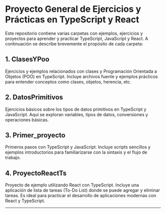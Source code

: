 # Proyecto General de Ejercicios y Prácticas en TypeScript y React

Este repositorio contiene varias carpetas con ejemplos, ejercicios y proyectos para aprender y practicar TypeScript, JavaScript y React. A continuación se describe brevemente el propósito de cada carpeta:

## 1. ClasesYPoo

Ejercicios y ejemplos relacionados con clases y Programación Orientada a Objetos (POO) en TypeScript. Incluye archivos fuente y ejemplos prácticos para entender conceptos como clases, objetos, herencia, etc.

## 2. DatosPrimitivos

Ejercicios básicos sobre los tipos de datos primitivos en TypeScript y JavaScript. Aquí se exploran variables, tipos de datos, conversiones y operaciones básicas.

## 3. Primer_proyecto

Primeros pasos con TypeScript y JavaScript. Incluye scripts sencillos y ejemplos introductorios para familiarizarse con la sintaxis y el flujo de trabajo.

## 4. ProyectoReactTs

Proyecto de ejemplo utilizando React con TypeScript. Incluye una aplicación de lista de tareas (To-Do List) donde se puede agregar y eliminar tareas. Es ideal para practicar el desarrollo de aplicaciones modernas con React y TypeScript.

---
